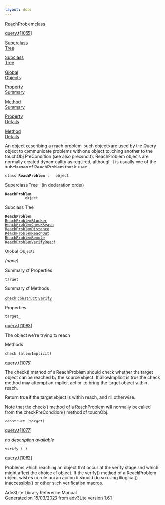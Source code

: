 ```yaml
---
layout: docs
---
```

<span class="title">ReachProblem</span><span class="type">class</span>

[query.t](../file/query.t.html)\[[1055](../source/query.t.html#1055)\]

[Superclass  
Tree](#_SuperClassTree_)

[Subclass  
Tree](#_SubClassTree_)

[Global  
Objects](#_ObjectSummary_)

[Property  
Summary](#_PropSummary_)

[Method  
Summary](#_MethodSummary_)

[Property  
Details](#_Properties_)

[Method  
Details](#_Methods_)



An object describing a reach problem; such objects are used by the Query
object to communicate problems with one object touching another to the
touchObj PreCondition (see also precond.t). ReachProblem objects are
normally created dynamicallty as required, although it is usually one of
the subclasses of ReachProblem that it used.

`class `**`ReachProblem`**` :   object`



<span id="_SuperClassTree_"></span>



<span class="hdln">Superclass Tree</span>   (in declaration order)



**`ReachProblem`**  
`         object`  
<span id="_SubClassTree_"></span>



<span class="hdln">Subclass Tree</span>  



**`ReachProblem`**  
[`ReachProblemBlocker`](../object/ReachProblemBlocker.html)  
[`ReachProblemCheckReach`](../object/ReachProblemCheckReach.html)  
[`ReachProblemDistance`](../object/ReachProblemDistance.html)  
[`ReachProblemReachOut`](../object/ReachProblemReachOut.html)  
[`ReachProblemRemote`](../object/ReachProblemRemote.html)  
[`ReachProblemVerifyReach`](../object/ReachProblemVerifyReach.html)  
<span id="_ObjectSummary_"></span>



<span class="hdln">Global Objects</span>  



*(none)* <span id="_PropSummary_"></span>



<span class="hdln">Summary of Properties</span>  



[`target_`](#target_)

<span id="_MethodSummary_"></span>



<span class="hdln">Summary of Methods</span>  



[`check`](#check) [`construct`](#construct) [`verify`](#verify)

<span id="_Properties_"></span>



<span class="hdln">Properties</span>  



<span id="target_"></span>

`target_`

[query.t](../file/query.t.html)\[[1083](../source/query.t.html#1083)\]



The object we're trying to reach



<span id="_Methods_"></span>



<span class="hdln">Methods</span>  



<span id="check"></span>

`check (allowImplicit)`

[query.t](../file/query.t.html)\[[1075](../source/query.t.html#1075)\]



The check() method of a ReachProblem should check whether the target
object can be reached by the source object. If allowImplicit is true the
check method may attempt an implicit action to bring the target object
within reach.

Return true if the target object is within reach, and nil otherwise.

Note that the check() method of a ReachProblem will normally be called
from the checkPreCondition() method of touchObj.



<span id="construct"></span>

`construct (target)`

[query.t](../file/query.t.html)\[[1077](../source/query.t.html#1077)\]



*no description available*



<span id="verify"></span>

`verify ( )`

[query.t](../file/query.t.html)\[[1062](../source/query.t.html#1062)\]



Problems which reaching an object that occur at the verify stage and
which might affect the choice of object. If the verify() method of a
ReachProblem object wishes to rule out an action it should do so using
illogical(), inaccessible() or other such verification macros.





Adv3Lite Library Reference Manual  
Generated on 15/03/2023 from adv3Lite version 1.6.1


